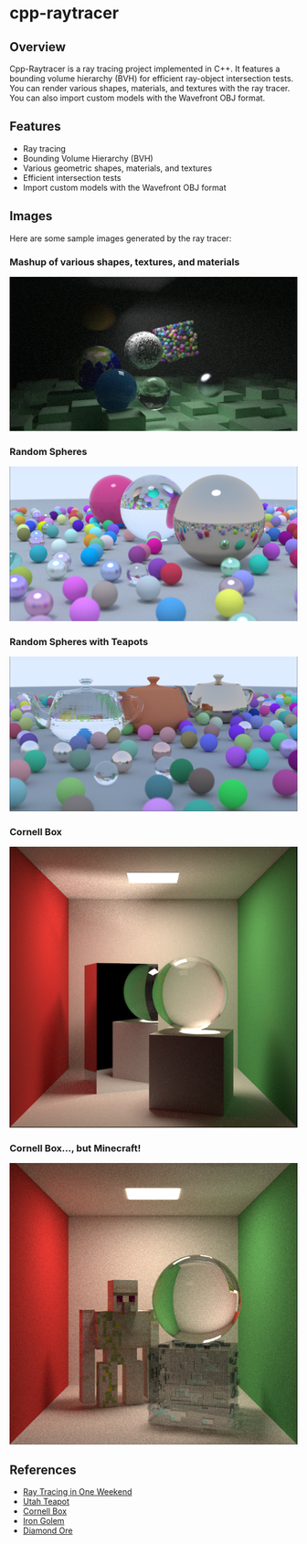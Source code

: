 # cpp-raytracer

## Overview
Cpp-Raytracer is a ray tracing project implemented in C++. It features a bounding volume hierarchy (BVH) for efficient ray-object intersection tests.
You can render various shapes, materials, and textures with the ray tracer. You can also import custom models with the Wavefront OBJ format.

## Features
- Ray tracing
- Bounding Volume Hierarchy (BVH)
- Various geometric shapes, materials, and textures
- Efficient intersection tests
- Import custom models with the Wavefront OBJ format

## Images
Here are some sample images generated by the ray tracer:

### Mashup of various shapes, textures, and materials
![Image with various shapes, textures, and materials](images/mashup.png)

### Random Spheres
![Image with random spheres](images/spheres.png)

### Random Spheres with Teapots
![Image with random spheres and teapots](images/spheres-with-teapots.png)

### Cornell Box
![Image of the Cornell Box](images/cornell-box.png)

### Cornell Box..., but Minecraft!
![Image of the Cornell box but with an Iron Golem and a Diamond Ore](images/minecraft-cornell-box-improved.png)

## References
- [Ray Tracing in One Weekend](https://raytracing.github.io/books/RayTracingInOneWeekend.html)
- [Utah Teapot](https://graphics.stanford.edu/courses/cs148-10-summer/as3/code/as3/teapot.obj)
- [Cornell Box](https://www.graphics.cornell.edu/online/box/)
- [Iron Golem](https://sketchfab.com/3d-models/minecraft-iron-golem-a34d28d5761040559d669e77090cbfaf#download)
- [Diamond Ore](https://sketchfab.com/3d-models/diamond-ore-fc465aea0ed04475805b44fde5099578)
